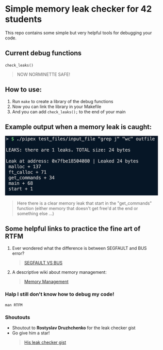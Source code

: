 # Simple memory leak checker for 42 students

This repo contains some simple but very helpful tools for debugging your code.

## Current debug functions

`check_leaks()`
> NOW NORMINETTE SAFE!

## How to use:

1. Run `make` to create a library of the debug functions
2. Now you can link the library in your Makefile
3. And you can add `check_leaks();` to the end of your main

## Example output when a memory leak is caught:

![Example output when there is a memory leak](Example_output.png "Example output in case of memory leaks")
> Here there is a clear memory leak that start in the "get_commands" function (either memory that doesn't get free'd at the end or something else ...)
## Some helpful links to practice the fine art of RTFM

1. Ever wondered what the difference is between SEGFAULT and BUS error?
    > [SEGFAULT VS BUS](https://www.geeksforgeeks.org/segmentation-fault-sigsegv-vs-bus-error-sigbus/)

2. A descriptive wiki about memory management:
    > [Memory Management](https://wiki.sei.cmu.edu/confluence/pages/viewpage.action?pageId=87152142)

### Halp I still don't know how to debug my code!

`man RTFM`

### Shoutouts

- Shoutout to **Rostyslav Druzhchenko** for the leak checker gist
- Go give him a star!
    >[His leak checker gist](https://gist.github.com/drrost/221b95f440b27514fc3537faa84d3c59)
